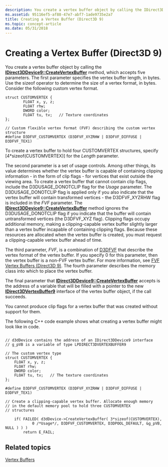 ```yaml
---
description: You create a vertex buffer object by calling the IDirect3DDevice9::CreateVertexBuffer method, which accepts five parameters.
ms.assetid: 95116ef5-af88-47e7-abf7-1ade9735e2a7
title: Creating a Vertex Buffer (Direct3D 9)
ms.topic: concept-article
ms.date: 05/31/2018
---
```


# Creating a Vertex Buffer (Direct3D 9)

You create a vertex buffer object by calling the [**IDirect3DDevice9::CreateVertexBuffer**](/windows/win32/api/d3d9helper/nf-d3d9helper-idirect3ddevice9-createvertexbuffer) method, which accepts five parameters. The first parameter specifies the vertex buffer length, in bytes. Use the sizeof operator to determine the size of a vertex format, in bytes. Consider the following custom vertex format.


```
struct CUSTOMVERTEX {
        FLOAT x, y, z;
        FLOAT rhw;
        DWORD color;
        FLOAT tu, tv;   // Texture coordinates
};

// Custom flexible vertex format (FVF) describing the custom vertex structure
#define D3DFVF_CUSTOMVERTEX (D3DFVF_XYZRHW | D3DFVF_DIFFUSE | D3DFVF_TEX1)
```



To create a vertex buffer to hold four CUSTOMVERTEX structures, specify \[4\*sizeof(CUSTOMVERTEX)\] for the *Length* parameter.

The second parameter is a set of usage controls. Among other things, its value determines whether the vertex buffer is capable of containing clipping information - in the form of clip flags - for vertices that exist outside the viewing area. To create a vertex buffer that cannot contain clip flags, include the D3DUSAGE\_DONOTCLIP flag for the *Usage* parameter. The D3DUSAGE\_DONOTCLIP flag is applied only if you also indicate that the vertex buffer will contain transformed vertices - the D3DFVF\_XYZRHW flag is included in the *FVF* parameter. The [**IDirect3DDevice9::CreateVertexBuffer**](/windows/win32/api/d3d9helper/nf-d3d9helper-idirect3ddevice9-createvertexbuffer) method ignores the D3DUSAGE\_DONOTCLIP flag if you indicate that the buffer will contain untransformed vertices (the D3DFVF\_XYZ flag). Clipping flags occupy additional memory, making a clipping-capable vertex buffer slightly larger than a vertex buffer incapable of containing clipping flags. Because these resources are allocated when the vertex buffer is created, you must request a clipping-capable vertex buffer ahead of time.

The third parameter, *FVF*, is a combination of [D3DFVF](d3dfvf.md) that describe the vertex format of the vertex buffer. If you specify 0 for this parameter, then the vertex buffer is a non-FVF vertex buffer. For more information, see [FVF Vertex Buffers (Direct3D 9)](fvf-vertex-buffers.md). The fourth parameter describes the memory class into which to place the vertex buffer.

The final parameter that [**IDirect3DDevice9::CreateVertexBuffer**](/windows/win32/api/d3d9helper/nf-d3d9helper-idirect3ddevice9-createvertexbuffer) accepts is the address of a variable that will be filled with a pointer to the new [**IDirect3DVertexBuffer9**](/windows/win32/api/d3d9helper/nn-d3d9helper-idirect3dvertexbuffer9) interface of the vertex buffer object, if the call succeeds.

You cannot produce clip flags for a vertex buffer that was created without support for them.

The following C++ code example shows what creating a vertex buffer might look like in code.


```
   
// d3dDevice contains the address of an IDirect3DDevice9 interface
// g_pVB is a variable of type LPDIRECT3DVERTEXBUFFER9 

// The custom vertex type
struct CUSTOMVERTEX {
    FLOAT x, y, z;
    FLOAT rhw;
    DWORD color;
    FLOAT tu, tv;   // The texture coordinates
};

#define D3DFVF_CUSTOMVERTEX (D3DFVF_XYZRHW | D3DFVF_DIFFUSE | D3DFVF_TEX1)

// Create a clipping-capable vertex buffer. Allocate enough memory 
// in the default memory pool to hold three CUSTOMVERTEX 
// structures

    if( FAILED( d3dDevice->CreateVertexBuffer( 3*sizeof(CUSTOMVERTEX),
            0 /*Usage*/, D3DFVF_CUSTOMVERTEX, D3DPOOL_DEFAULT, &g_pVB, NULL ) ) )
        return E_FAIL;
```



## Related topics

<dl> <dt>

[Vertex Buffers](vertex-buffers.md)
</dt> </dl>

 

 
